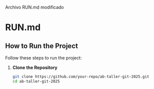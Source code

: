 Archivo RUN.md modificado 
# RUN.md

## How to Run the Project

Follow these steps to run the project:

1. **Clone the Repository**  
    ```bash
    git clone https://github.com/your-repo/ab-taller-git-2025.git
    cd ab-taller-git-2025
    ```